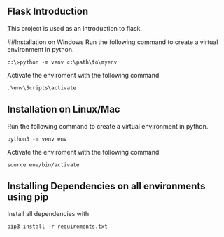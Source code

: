 ## Flask Introduction
This project is used as an introduction to flask.

##Installation on Windows
Run the following command to create a virtual environment in python.

`c:\>python -m venv c:\path\to\myenv`

Activate the enviroment with the following command

`.\env\Scripts\activate`


## Installation on Linux/Mac
Run the following command to create a virtual environment in python.

`python3 -m venv env`

Activate the enviroment with the following command

`source env/bin/activate`

## Installing Dependencies on all environments using pip

Install all dependencies with 

`pip3 install -r requirements.txt`
